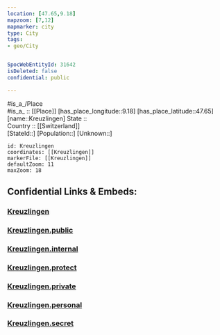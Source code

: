 ```yaml
---
location: [47.65,9.18] 
mapzoom: [7,12] 
mapmarker: city 
type: City
tags:
- geo/City


SpocWebEntityId: 31642
isDeleted: false
confidential: public

---
```

#is_a_/Place  
#is_a_ :: [[Place]] 
[has_place_longitude::9.18] 
[has_place_latitude::47.65] 
[name::Kreuzlingen] 
State ::  
Country :: [[Switzerland]]  
[StateId::] 
[Population::] 
[Unknown::] 


```leaflet
id: Kreuzlingen
coordinates: [[Kreuzlingen]] 
markerFile: [[Kreuzlingen]] 
defaultZoom: 11 
maxZoom: 18
```


## Confidential Links & Embeds: 

### [Kreuzlingen](/_Standards/Earth/Continent/Europe/Europe~Central/Switzerland/Switzerland~Cantons/Thurgau/City/Kreuzlingen.md) 

### [Kreuzlingen.public](/_public/Earth/Continent/Europe/Europe~Central/Switzerland/Switzerland~Cantons/Thurgau/City/Kreuzlingen.public.md) 

### [Kreuzlingen.internal](/_internal/Earth/Continent/Europe/Europe~Central/Switzerland/Switzerland~Cantons/Thurgau/City/Kreuzlingen.internal.md) 

### [Kreuzlingen.protect](/_protect/Earth/Continent/Europe/Europe~Central/Switzerland/Switzerland~Cantons/Thurgau/City/Kreuzlingen.protect.md) 

### [Kreuzlingen.private](/_private/Earth/Continent/Europe/Europe~Central/Switzerland/Switzerland~Cantons/Thurgau/City/Kreuzlingen.private.md) 

### [Kreuzlingen.personal](/_personal/Earth/Continent/Europe/Europe~Central/Switzerland/Switzerland~Cantons/Thurgau/City/Kreuzlingen.personal.md) 

### [Kreuzlingen.secret](/_secret/Earth/Continent/Europe/Europe~Central/Switzerland/Switzerland~Cantons/Thurgau/City/Kreuzlingen.secret.md)

